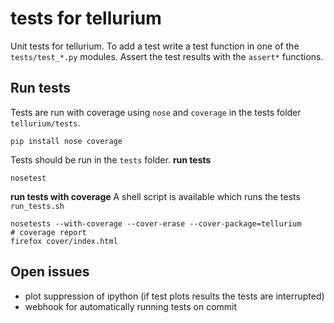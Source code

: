 # tests for tellurium
Unit tests for tellurium. To add a test write a test function in one of 
the `tests/test_*.py` modules. Assert the test results with the `assert*` functions.

## Run tests
Tests are run with coverage using `nose` and `coverage` in the tests folder `tellurium/tests`.
```
pip install nose coverage 
```
Tests should be run in the `tests` folder.
**run tests**
```
nosetest
```
**run tests with coverage**
A shell script is available which runs the tests `run_tests.sh`
```
nosetests --with-coverage --cover-erase --cover-package=tellurium
# coverage report
firefox cover/index.html
```

## Open issues
* plot suppression of ipython (if test plots results the tests are interrupted)
* webhook for automatically running tests on commit
